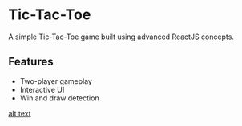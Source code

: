 # Tic-Tac-Toe

A simple Tic-Tac-Toe game built using advanced ReactJS concepts.

## Features

- Two-player gameplay
- Interactive UI
- Win and draw detection

[alt text](./image.png)